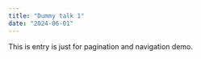 ```yaml
---
title: "Dummy talk 1"
date: "2024-06-01"
---
```


This is entry is just for pagination and navigation demo.